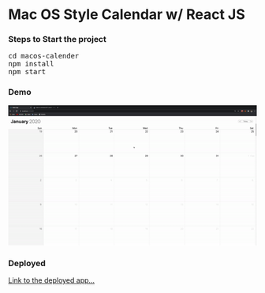 # Mac OS Style Calendar w/ React JS

### Steps to Start the project
<pre>
cd macos-calender
npm install
npm start
</pre>
### Demo
 <img src="./src/assets/appDemo.gif">
 </img>

 ### Deployed
[Link to the deployed app...](https://macos-calendar-clone.web.app/)